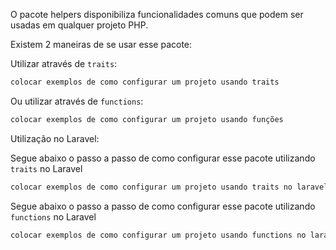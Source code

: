 O pacote helpers disponibiliza funcionalidades comuns que podem ser usadas em qualquer projeto PHP.

Existem 2 maneiras de se usar esse pacote:
 

Utilizar através de `traits`:

``` bash
colocar exemplos de como configurar um projeto usando traits
```

Ou utilizar através de `functions`:

``` bash
colocar exemplos de como configurar um projeto usando funções
```

Utilização no Laravel:

Segue abaixo o passo a passo de como configurar esse pacote utilizando `traits` no Laravel

``` bash
colocar exemplos de como configurar um projeto usando traits no laravel
```

Segue abaixo o passo a passo de como configurar esse pacote utilizando `functions` no Laravel

``` bash
colocar exemplos de como configurar um projeto usando functions no laravel
```